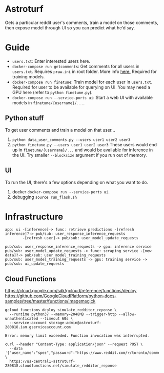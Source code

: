 # Astroturf
Gets a particular reddit user's comments, train a model on those comments, then expose model through UI so you can predict what he'd say.

# Guide
- `users.txt`: Enter interested users here.
- `docker-compose run getcomments`: Get comments for all users in `users.txt`. Requires `praw.ini` in root folder. More info [here.](https://praw.readthedocs.io/en/latest/getting_started/configuration/prawini.html) Required for training models.
- `docker-compose run finetune`: Train model for each user in `users.txt`. Required for user to be available for querying on UI. You may need a GPU here (refer to `python finetune.py`).
- `docker-compose run --service-ports ui`: Start a web UI with available models in `finetune/{username}/...`.

## Python stuff
To get user comments and train a model on that user...
1. `python data_user_comments.py --users user1 user2 user3`
2. `python finetune.py --users user1 user2 user3`
These users would end up in `finetune/{username}/...` and would be available for inference in the UI. Try smaller `--blocksize` argument if you run out of memory.

## UI
To run the UI, there's a few options depending on what you want to do.
1. docker `docker-compose run --service-ports ui`.
2. debugging `source run_flask.sh`


# Infrastructure
```
app: ui -[inference]-> func: retrieve predictions -[refresh inference]?-> pub/sub: user_response_inference_requests
        -[refresh user]-> pub/sub: user_model_update_requests

pub/sub: user_response_inference_requests -> gpu: inference service
pub/sub: user_model_update_requests -> func: scraping service -[new data]?-> pub/sub: user_model_training_requests 
pub/sub: user_model_training_requests -> gpu: training service -> pub/sub: ui_update_requests
```

## Cloud Functions
https://cloud.google.com/sdk/gcloud/reference/functions/deploy
https://github.com/GoogleCloudPlatform/python-docs-samples/tree/master/functions/imagemagick
```
gcloud functions deploy simulate_redditor_reponse \
  --runtime python37 --memory=2048MB --trigger-http --allow-unauthenticated --timeout 60s \
  --service-account storage-admin@astroturf-280818.iam.gserviceaccount.com
```
```
Error: memory limit exceeded. Function invocation was interrupted.

curl --header "Content-Type: application/json" --request POST \
  --data '{"user_name":"spez","password":"https://www.reddit.com/r/toronto/comments/hkjyjn/city_issues_trespassing_orders_to_demonstrators/fwt4ifw"}' \
  https://us-central1-astroturf-280818.cloudfunctions.net/simulate_redditor_reponse
```

